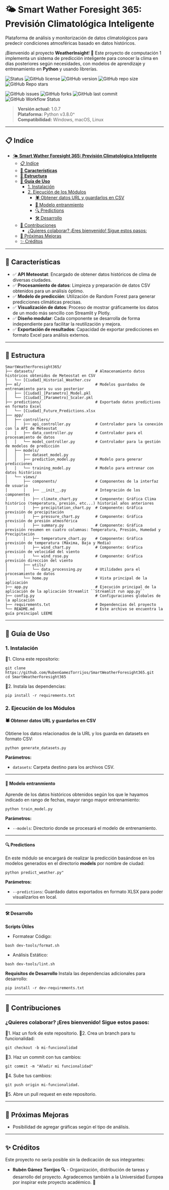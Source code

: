 # 🌤️ **Smart Wather Foresight 365: Previsión Climatológica Inteligente**

Plataforma de análisis y monitorización de datos climatológicos para predecir condiciones atmosféricas basado en datos históricos.

¡Bienvenido al proyecto **WeatherInsight**! 🎯 Este proyecto de computación 1 implementa un sistema de predicción inteligente para conocer la clima en días posteriores según necesidades, con modelos de aprendizaje y entrenamiento en **Python** y usando librerías.

![Status](https://img.shields.io/badge/Estado-Produccion-yellow?style=flat-square)
![GitHub license](https://img.shields.io/github/license/RubenGamezTorrijos/SmartWeatherForesight365?style=flat-square)
![GitHub version](https://img.shields.io/github/v/tag/RubenGamezTorrijos/SmartWeatherForesight365?label=versión&style=flat-square)
![GitHub repo size](https://img.shields.io/github/repo-size/RubenGamezTorrijos/SmartWeatherForesight365?style=flat-square)
![GitHub Repo stars](https://img.shields.io/github/stars/RubenGamezTorrijos/SmartWeatherForesight365?style=social)

![GitHub issues](https://img.shields.io/github/issues/RubenGamezTorrijos/SmartWeatherForesight365?style=flat-square)
![GitHub forks](https://img.shields.io/github/forks/RubenGamezTorrijos/SmartWeatherForesight365?style=flat-square)
![GitHub last commit](https://img.shields.io/github/last-commit/RubenGamezTorrijos/SmartWeatherForesight365?style=flat-square)
![GitHub Workflow Status](https://img.shields.io/github/actions/workflow/status/RubenGamezTorrijos/SmartWeatherForesight365/main.yml?style=flat-square)


> **Versión actual:** 1.0.7  
> **Plataforma:** Python v3.8.0^  
> **Compatibilidad:** Windows, macOS, Linux

---

## 📋 Indíce
- [🌤️ **Smart Wather Foresight 365: Previsión Climatológica Inteligente**](#️-smart-wather-foresight-365-previsión-climatológica-inteligente)
  - [📋 Indíce](#-indíce)
  - [🌟 **Características**](#-características)
  - [📂 **Estructura**](#-estructura)
  - [🚀 **Guía de Uso**](#-guía-de-uso)
    - [1. Instalación](#1-instalación)
    - [2. Ejecución de los Módulos](#2-ejecución-de-los-módulos)
      - [🕷️ Obtener datos URL y guardarlos en CSV](#️-obtener-datos-url-y-guardarlos-en-csv)
      - [📇 Modelo entranmiento](#-modelo-entranmiento)
      - [🔍 Predictions](#-predictions)
      - [🛠️ Desarrollo](#️-desarrollo)
  - [🤝 Contribuciones](#-contribuciones)
    - [¿Quieres colaborar? ¡Eres bienvenido! Sigue estos pasos:](#quieres-colaborar-eres-bienvenido-sigue-estos-pasos)
  - [🤖 Próximas Mejoras](#-próximas-mejoras)
  - [✨ Créditos](#-créditos)

---

## 🌟 **Características**

- ✅ **API Meteostat**: Encargado de obtener datos históricos de clima de diversas ciudades.
- ✅ **Procesamiento de datos**: Limpieza y preparación de datos CSV obtenidos para un análisis óptimo.
- ✅ **Modelo de predicción**: Utilización de Random Forest para generar predicciones climáticas precisas.
- ✅ **Visualización de datos**: Proceso de mostrar gráficamente los datos de un modo más sencillo con Streamlit y Plotly.
- ✅ **Diseño modular**: Cada componente se desarrolla de forma independiente para facilitar la reutilización y mejora.
- ✅ **Exportación de resultados**: Capacidad de exportar predicciones en formato Excel para análisis externos.

---

## 📂 **Estructura**

```plaintext
SmartWeatherForesight365/
├── datasets/                           # Almacenamiento datos históricos obtenidos de Meteostat en CSV
│   └── [Ciudad]_Historial_Weather.csv       
├── ml/                                 # Modelos guardados de entrenamiento para su uso posterior
│   ├── [Ciudad]_[Parametro]_Model.pkl
│   └── [Ciudad]_[Parametro]_Scaler.pkl
├── predictions/                        # Exportado datos predictivos en formato Excel
│   └── [Ciudad]_Future_Predictions.xlsx
├── app/
│   ├── controllers/
│   │   ├── api_controller.py           # Controlador para la conexión con la API de Meteostat
│   │   ├── data_controller.py          # Controlador para el procesamiento de datos
│   │   └── model_controller.py         # Controlador para la gestión de modelos de predicción
│   ├── models/
│   │   ├── dataset_model.py
│   │   ├── prediction_model.py         # Modelo para generar predicciones
│   │   └── training_model.py           # Modelo para entrenar con datos históricos
│   └── views/
│       ├── components/                 # Componentes de la interfaz de usuario
│       │   ├── __init__.py             # Integración de los componentes
│       │   ├── climate_chart.py        # Componente: Gráfica Clima histórico (temperatura, presión, etc...) historial años anteriores
│       │   ├── precipitation_chart.py  # Componente: Gráfica previsión de precipitación
│       │   ├── pressure_chart.py       # Componente: Gráfica previsión de presión atmosférica
│       │   ├── summary.py              # Componente: Gráfica previsión resumen en cuatro columnas: Temperatura, Presión, Humedad y Precipitación
│       │   ├── temperature_chart.py    # Componente: Gráfica previsión de temperatura (Máxima, Baja y Media)
│       │   ├── wind_chart.py           # Componente: Gráfica previsión de velocidad del viento
│       │   └── wind_rose.py            # Componente: Gráfica previsión dirección del viento
│       ├── utils/
│       │   └── data_processing.py      # Utilidades para el procesamiento de datos
│       └── home.py                     # Vista principal de la aplicación
├── app.py                              # Ejecución principal de la aplicación de la aplicación Streamlit ``Streamlit run app.py``
├── config.py                           # Configuraciones globales de la aplicación
├── requirements.txt                    # Dependencias del proyecto
└── README.md                           # Este archivo se encuentra la guía preincipal LEEME
```
---

## 🚀 **Guía de Uso**
### 1. Instalación
🔹1. Clona este repositorio:
```
git clone https://github.com/RubenGamezTorrijos/SmartWeatherForesight365.git
cd SmartWeatherForesight365
```

🔹2. Instala las dependencias:
```
pip install -r requirements.txt
```

### 2. Ejecución de los Módulos
#### 🕷️ Obtener datos URL y guardarlos en CSV
Obtiene los datos relacionados de la URL y los guarda en datasets en formato CSV:
```
python generate_datasets.py
```
**Parámetros:**

- ``datasets``: Carpeta destino para los archivos CSV.

---

#### 📇 Modelo entranmiento
Aprende de los datos históricos obtenidos según los que le hayamos indicado en rango de fechas, mayor rango mayor entrenamiento:

```
python train_model.py
```
**Parámetros:**

- ``--models``: Directorio donde se procesará el modelo de entrenamiento.

---

#### 🔍 Predictions
En este módulo se encargará de realizar la predicción basándose en los modelos generados en el directorio **models** por nombre de ciudad:
```
python predict_weather.py"
```
**Parámetros:**
- ``--predictions``: Guardado datos exportados en formato XLSX para poder visualizarlos en local.

---

#### 🛠️ Desarrollo
**Scripts Útiles**
- Formatear Código:
```
bash dev-tools/format.sh
```
- Análisis Estático:
```
bash dev-tools/lint.sh
```
**Requisitos de Desarrollo**
Instala las dependencias adicionales para desarrollo:
```
pip install -r dev-requirements.txt
```

---

## 🤝 Contribuciones
### ¿Quieres colaborar? ¡Eres bienvenido! Sigue estos pasos:

🔹1. Haz un fork de este repositorio.
🔹2. Crea un branch para tu funcionalidad:
```
git checkout -b mi-funcionalidad
```
🔹3. Haz un commit con tus cambios:
```
git commit -m "Añadir mi funcionalidad"
```
🔹4. Sube tus cambios:
```
git push origin mi-funcionalidad.
```
🔹5. Abre un pull request en este repositorio.

---

## 🤖 Próximas Mejoras
- Posibilidad de agregar gráficas según el tipo de análisis.

---

## ✨ Créditos
Este proyecto no sería posible sin la dedicación de sus integrantes:

- **Rubén Gámez Torrijos 🔍** - Organización, distribución de tareas y desarrollo del proyecto.
Agradecemos también a la Universidad Europea por inspirar este proyecto académico. 🙌

